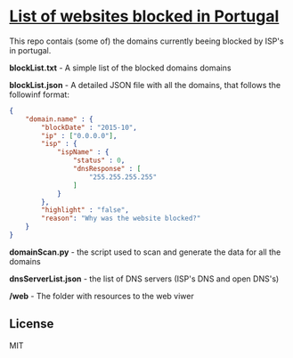 # [List of websites blocked in Portugal]

This repo contais (some of) the domains currently beeing blocked by ISP's in portugal.

**blockList.txt** - A simple list of the blocked domains domains

**blockList.json** - A detailed JSON file with all the domains, that follows the followinf format:
```JSON
{
	"domain.name" : {
		"blockDate" : "2015-10",
		"ip" : ["0.0.0.0"],
		"isp" : {
			"ispName" : {
				"status" : 0,
				"dnsResponse" : [
					"255.255.255.255"
				]
			}
		},
		"highlight" : "false",
		"reason": "Why was the website blocked?"
	}
}
```
**domainScan.py** - the script used to scan and generate the data for all the domains

**dnsServerList.json** - the list of DNS servers (ISP's DNS and open DNS's)

**/web** - The folder with resources to the web viwer


License
----

MIT

[List of websites blocked in Portugal]: <http://tofran.github.io/PortugalWebBlocking/>
